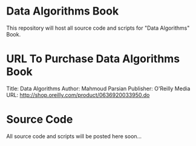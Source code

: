 Data Algorithms Book
====================
This repository will host all source code and scripts for "Data Algorithms" Book.

URL To Purchase Data Algorithms Book
====================================
Title: Data Algorithms 
Author: Mahmoud Parsian
Publisher: O'Reilly Media 
URL: http://shop.oreilly.com/product/0636920033950.do

Source Code
===========
All source code and scripts will be posted here soon...
